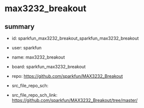 # max3232_breakout
 
## summary 
* id: sparkfun_max3232_breakout_sparkfun_max3232_breakout
* user: sparkfun
* name: max3232_breakout
* board: sparkfun_max3232_breakout
* repo: https://github.com/sparkfun/MAX3232_Breakout



* src_file_repo_sch: 
* src_file_repo_sch_link: https://github.com/sparkfun/MAX3232_Breakout/tree/master/






